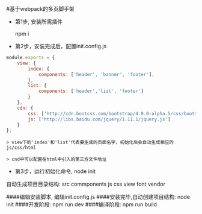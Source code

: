 #基于webpack的多页脚手架
+ 第1步, 安装所需插件  

     npm i    

+ 第2步，安装完成后，配置init.config.js

```javascript
module.exports = {
	view: {
	    index: {
	        components: ['header', 'banner', 'footer'],
	    },
	    list: {
	        components: ['header','list', 'footer']
	    }		
	},
	cdn: {
		css: ['http://cdn.bootcss.com/bootstrap/4.0.0-alpha.5/css/bootstrap.css'],
		js: ['http://libs.baidu.com/jquery/1.11.1/jquery.js']
	}
};
```

    > view下的'index'和'list'代表要生成的页面名字，初始化后会自动生成相应的js/css/html  

    > cnd中可以配置在html中引入的第三方文件地址

+ 第3步，运行初始化命令, node init  

自动生成项目目录结构:
	src
	  commponents
	  js
	  css
	  view
	  font
	  vendor








####编辑安装脚本, 编辑init.config.js
####安装完毕,自动创建项目结构: node init
####开发阶段: npm run dev
####编译阶段: npm run build

